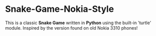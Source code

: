 # Snake-Game-Nokia-Style
This is a classic **Snake Game** written in **Python** using the built-in  'turtle'  module. Inspired by the version found on old Nokia 3310 phones!
